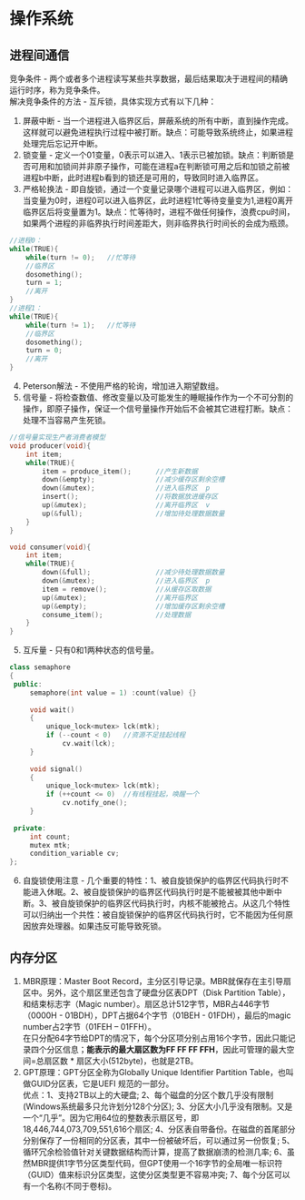 # 操作系统
## 进程间通信
竞争条件 - 两个或者多个进程读写某些共享数据，最后结果取决于进程间的精确运行时序，称为竞争条件。  
解决竞争条件的方法 - 互斥锁，具体实现方式有以下几种：  
1. 屏蔽中断 - 当一个进程进入临界区后，屏蔽系统的所有中断，直到操作完成。这样就可以避免进程执行过程中被打断。缺点：可能导致系统终止，如果进程处理完后忘记开中断。  
2. 锁变量 - 定义一个01变量，0表示可以进入、1表示已被加锁。缺点：判断锁是否可用和加锁间并非原子操作，可能在进程a在判断锁可用之后和加锁之前被进程b中断，此时进程b看到的锁还是可用的，导致同时进入临界区。  
3. 严格轮换法 - 即自旋锁，通过一个变量记录哪个进程可以进入临界区，例如：当变量为0时，进程0可以进入临界区，此时进程1忙等待变量变为1,进程0离开临界区后将变量置为1。缺点：忙等待时，进程不做任何操作，浪费cpu时间，如果两个进程的非临界执行时间差距大，则非临界执行时间长的会成为瓶颈。  
```cpp 
//进程0：
while(TRUE){
	while(turn != 0);	//忙等待
	//临界区
	dosomething();
	turn = 1;
	//离开
}
//进程1：
while(TRUE){
	while(turn != 1);	//忙等待
	//临界区
	dosomething();
	turn = 0;
	//离开
}
```  
4. Peterson解法 - 不使用严格的轮询，增加进入期望数组。  
5. 信号量 - 将检查数值、修改变量以及可能发生的睡眠操作作为一个不可分割的操作，即原子操作，保证一个信号量操作开始后不会被其它进程打断。缺点：处理不当容易产生死锁。  
```cpp
//信号量实现生产者消费者模型
void producer(void){
	int item;
	while(TRUE){
		item = produce_item();		//产生新数据
		down(&empty);				//减少缓存区剩余空槽
		down(&mutex);				//进入临界区  p
		insert();					//将数据放进缓存区
		up(&mutex);					//离开临界区  v
		up(&full);					//增加待处理数据数量
	}
}

void consumer(void){
	int item;
	while(TRUE){
		down(&full);				//减少待处理数据数量
		down(&mutex);				//进入临界区  p
		item = remove();			//从缓存区取数据
		up(&mutex);					//离开临界区
		up(&empty);					//增加缓存区剩余空槽
		consume_item();				//处理数据
	}
}
``` 
5. 互斥量 - 只有0和1两种状态的信号量。  
```cpp 
class semaphore
{
 public:
     semaphore(int value = 1) :count(value) {}
 
     void wait()
     {
         unique_lock<mutex> lck(mtk);
         if (--count < 0)	//资源不足挂起线程
             cv.wait(lck);
     }
 
     void signal()
     {
         unique_lock<mutex> lck(mtk);
         if (++count <= 0)	//有线程挂起，唤醒一个
             cv.notify_one();
     }
 
 private:
     int count;
     mutex mtk;
     condition_variable cv;
};
``` 
6. 自旋锁使用注意 - 几个重要的特性：1、被自旋锁保护的临界区代码执行时不能进入休眠。2、被自旋锁保护的临界区代码执行时是不能被被其他中断中断。3、被自旋锁保护的临界区代码执行时，内核不能被抢占。从这几个特性可以归纳出一个共性：被自旋锁保护的临界区代码执行时，它不能因为任何原因放弃处理器。如果违反可能导致死锁。  

## 内存分区
1. MBR原理：Master Boot Record，主分区引导记录。MBR就保存在主引导扇区中。另外，这个扇区里还包含了硬盘分区表DPT（Disk Partition Table），和结束标志字（Magic number）。扇区总计512字节，MBR占446字节（0000H - 01BDH），DPT占据64个字节（01BEH - 01FDH），最后的magic number占2字节（01FEH – 01FFH）。  
在只分配64字节给DPT的情况下，每个分区项分别占用16个字节，因此只能记录四个分区信息；**能表示的最大扇区数为FF FF FF FFH**，因此可管理的最大空间=总扇区数 * 扇区大小(512byte)，也就是2TB。  
2. GPT原理：GPT分区全称为Globally Unique Identifier Partition Table，也叫做GUID分区表，它是UEFI 规范的一部分。  
优点：1、支持2TB以上的大硬盘; 2、每个磁盘的分区个数几乎没有限制(Windows系统最多只允许划分128个分区); 3、分区大小几乎没有限制。又是一个“几乎”。因为它用64位的整数表示扇区号，即18,446,744,073,709,551,616个扇区; 4、分区表自带备份。在磁盘的首尾部分分别保存了一份相同的分区表，其中一份被破坏后，可以通过另一份恢复; 5、循环冗余检验值针对关键数据结构而计算，提高了数据崩溃的检测几率; 6、虽然MBR提供1字节分区类型代码，但GPT使用一个16字节的全局唯一标识符（GUID）值来标识分区类型，这使分区类型更不容易冲突; 7、每个分区可以有一个名称(不同于卷标)。  
